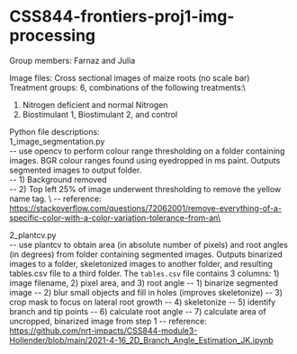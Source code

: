 # CSS844-frontiers-proj1-img-processing
Group members: Farnaz and Julia

Image files: Cross sectional images of maize roots (no scale bar)\
Treatment groups: 6, combinations of the following treatments:\
1. Nitrogen deficient and normal Nitrogen
2. Biostimulant 1, Biostimulant 2, and control

Python file descriptions:\
1_image_segmentation.py \
-- use opencv to perform colour range thresholding on a folder containing images. BGR colour ranges found using eyedropped in ms paint. Outputs segmented images to output folder.\
-- 1) Background removed\
-- 2) Top left 25% of image underwent thresholding to remove the yellow name tag.     \ 
-- reference: https://stackoverflow.com/questions/72062001/remove-everything-of-a-specific-color-with-a-color-variation-tolerance-from-an\

2_plantcv.py \
-- use plantcv to obtain area (in absolute number of pixels) and root angles (in degrees) from folder containing segmented images. Outputs binarized images to a folder, skeletonized images to another folder, and resulting tables.csv file to a third folder. The `tables.csv` file contains 3 columns: 1) image filename, 2) pixel area, and 3) root angle
-- 1) binarize segmented image 
-- 2) blur small objects and fill in holes (improves skeletonize)
-- 3) crop mask to focus on lateral root growth
-- 4) skeletonize
-- 5) identify branch and tip points
-- 6) calculate root angle
-- 7) calculate area of uncropped, binarized image from step 1
-- reference: https://github.com/nrt-impacts/CSS844-module3-Hollender/blob/main/2021-4-16_2D_Branch_Angle_Estimation_JK.ipynb
